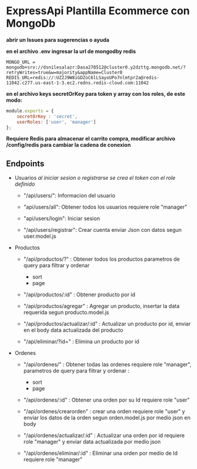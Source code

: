 # ExpressApi Plantilla Ecommerce con MongoDb

**abrir un Issues para sugerencias o ayuda**


**en el archivo .env ingresar la url de mongodby redis**
```
MONGO_URL = mongodb+srv://dsnilesalazr:Dasa270512@cluster0.y2dzttg.mongodb.net/?retryWrites=true&w=majority&appName=Cluster0
REDIS_URL=redis://:UZ2J9W8iGDZoC6lLSayoUPo7nlmtpr2a@redis-11042.c277.us-east-1-3.ec2.redns.redis-cloud.com:11042
```

**en el archivo keys secretOrKey para token y array con los roles, de este modo:**


``` js
module.exports = {
    secretOrKey : 'secret',
    userRoles: ['user', 'manager']
};
```

**Requiere Redis para almacenar el carrito compra, modificar archivo /config/redis para cambiar la cadena de conexion**


## Endpoints
 - Usuarios *al iniciar sesion o registrarse se crea el token con el role definido*
   
   - "/api/users/": 
       Informacion del usuario
     
   - "api/users/all": 
       Obtener todos los usuarios requiere role "manager"
     
   - "api/users/login": 
       Iniciar sesion
     
   - "/api/users/registrar": 
       Crear cuenta
       enviar Json con datos segun user.model.js
     
 - Productos
   
   - "/api/productos/?" : Obtener todos los productos parametros de query para filtrar y ordenar
     
     - sort
     - page
       
   - "/api/productos/:id" : Obtener producto por id
     
   - "/api/productos/agregar" : Agregar un producto, insertar la data requerida segun producto.model.js
     
   - "/api/productos/actualizar/:id" : Actualizar un producto por id, enviar en el body data actualizada del producto
     
   - "/api/eliminar/?id=" : Elimina un producto por id
     
 - Ordenes
   - "/api/ordenes/" : Obtener todas las ordenes requiere role "manager", parametros de query para filtrar y ordenar :
     - sort
     - page
       
   - "/api/ordenes/:id" : Obtener una orden por su Id requiere role "user"
     
   - "/api/ordenes/crearorden" : crear una orden requiere role "user" y enviar los datos de la orden segun orden.model.js por medio json en body
     
   - "/api/ordenes/actualizar/:id" : Actualizar una orden por id requiere role "manager" y enviar data actualizada por medio json
     
   - "/api/ordenes/eliminar/:id" : Eliminar una orden por medio de Id requiere role "manager"
